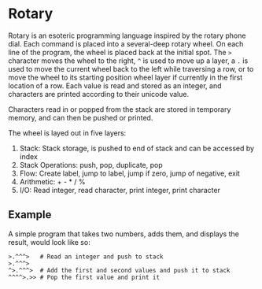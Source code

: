# Rotary

Rotary is an esoteric programming language inspired by the rotary phone dial. Each command is placed into a several-deep rotary wheel. On each line of the program, the wheel is placed back at the initial spot. The `>` character moves the wheel to the right, `^` is used to move up a layer, a `.` is used to move the current wheel back to the left while traversing a row, or to move the wheel to its starting position wheel layer if currently in the first location of a row. Each value is read and stored as an integer, and characters are printed according to their unicode value.

Characters read in or popped from the stack are stored in temporary memory, and can then be pushed or printed.

The wheel is layed out in five layers:

1. Stack: Stack storage, is pushed to end of stack and can be accessed by index
2. Stack Operations: push, pop, duplicate, pop
3. Flow: Create label, jump to label, jump if zero, jump of negative, exit
4. Arithmetic: + - * / %
5. I/O: Read integer, read character, print integer, print character

## Example

A simple program that takes two numbers, adds them, and displays the result, would look like so:

```
>.^^^>   # Read an integer and push to stack
>.^^^>
^>.^^^>  # Add the first and second values and push it to stack
^^^^>.>> # Pop the first value and print it
```
